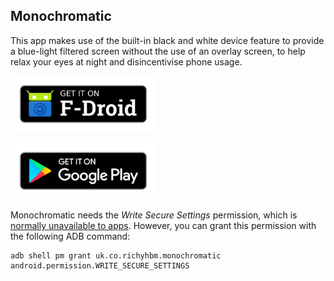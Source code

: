 Monochromatic
-------------

This app makes use of the built-in black and white device feature to provide a blue-light filtered screen without
the use of an overlay screen, to help relax your eyes at night and disincentivise phone usage.

[<img src="assets/get_fdroid.png"
     alt="Get it on F-Droid"
     height="90">](https://f-droid.org/packages/uk.co.richyhbm.monochromatic/)

[<img src="assets/get_playstore.png"
     alt="Get it on the Play Store"
     height="90">](https://play.google.com/store/apps/details?id=uk.co.richyhbm.monochromatic)

Monochromatic needs the *Write Secure Settings* permission, which is [normally unavailable to apps][unavailable permission]. However, you can grant this permission with the following ADB command:

    adb shell pm grant uk.co.richyhbm.monochromatic android.permission.WRITE_SECURE_SETTINGS

[unavailable permission]: https://stackoverflow.com/a/19538956/712526
